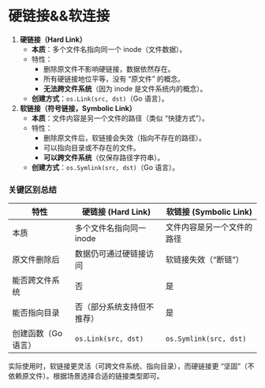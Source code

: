 # 硬链接&&软连接

1. **硬链接（Hard Link）**
   - **本质**：多个文件名指向同一个 inode（文件数据）。
   - 特性：
     - 删除原文件不影响硬链接，数据依然存在。
     - 所有硬链接地位平等，没有 “原文件” 的概念。
     - **无法跨文件系统**（因为 inode 是文件系统内的概念）。
   - **创建方式**：`os.Link(src, dst)`（Go 语言）。
2. **软链接（符号链接，Symbolic Link）**
   - **本质**：文件内容是另一个文件的路径（类似 “快捷方式”）。
   - 特性：
     - 删除原文件后，软链接会失效（指向不存在的路径）。
     - 可以指向目录或不存在的文件。
     - **可以跨文件系统**（仅保存路径字符串）。
   - **创建方式**：`os.Symlink(src, dst)`（Go 语言）。

### 关键区别总结

| 特性                | 硬链接 (Hard Link)         | 软链接 (Symbolic Link)     |
| ------------------- | -------------------------- | -------------------------- |
| 本质                | 多个文件名指向同一 inode   | 文件内容是另一个文件的路径 |
| 原文件删除后        | 数据仍可通过硬链接访问     | 软链接失效（“断链”）       |
| 能否跨文件系统      | 否                         | 是                         |
| 能否指向目录        | 否（部分系统支持但不推荐） | 是                         |
| 创建函数（Go 语言） | `os.Link(src, dst)`        | `os.Symlink(src, dst)`     |

实际使用时，软链接更灵活（可跨文件系统、指向目录），而硬链接更 “坚固”（不依赖原文件）。根据场景选择合适的链接类型即可。